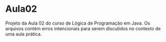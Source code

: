 # Aula02

Projeto da Aula 02 do curso de Lógica de Programação em Java.
Os arquivos contém erros intencionais para serem discutidos no contexto de uma aula prática. 
